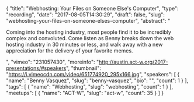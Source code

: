 {
  "title": "Webhosting: Your Files on Someone Else's Computer",
  "type": "recording",
  "date": "2017-08-05T14:30:29",
  "draft": false,
  "slug": "webhosting-your-files-on-someone-elses-computer",
  "abstract": "<p>Coming into the hosting industry, most people find it to be incredibly complex and convoluted. Come listen as Benny breaks down the web hosting industry in 30 minutes or less, and walk away with a new appreciation for the delivery of your favorite memes.</p>",
  "vimeo": "231057430",
  "moreinfo": "http://austin.act-w.org/2017-presentations/#speakers",
  "thumbnail": "https://i.vimeocdn.com/video/651774920_295x166.jpg",
  "speakers": [
    {
      "name": "Benny Vasquez",
      "slug": "benny-vasquez",
      "bio": "",
      "count": 1
    }
  ],
  "tags": [
    {
      "name": "Webhosting",
      "slug": "webhosting",
      "count": 1
    }
  ],
  "meetups": [
    {
      "name": "ACT-W",
      "slug": "act-w",
      "count": 35
    }
  ]
}